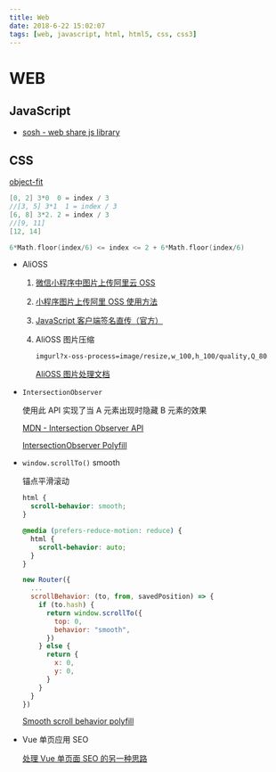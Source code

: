 ```yaml
---
title: Web
date: 2018-6-22 15:02:07
tags: [web, javascript, html, html5, css, css3]
---
```


# WEB

## JavaScript

- [sosh - web share js library](https://github.com/calledT/sosh) 

## CSS

[object-fit](https://developer.mozilla.org/zh-CN/docs/Web/CSS/object-fit)





```c
[0, 2] 3*0  0 = index / 3
//[3, 5] 3*1  1 = index / 3
[6, 8] 3*2. 2 = index / 3
//[9, 11]
[12, 14]

6*Math.floor(index/6) <= index <= 2 + 6*Math.floor(index/6)
```

- AliOSS

  1. [微信小程序中图片上传阿里云 OSS](https://segmentfault.com/a/1190000015152636)

  2. [小程序图片上传阿里 OSS 使用方法](https://www.jianshu.com/p/4372ad69c861)

  3. [JavaScript 客户端签名直传（官方）](https://help.aliyun.com/document_detail/31925.html?spm=5176.doc31923.6.628.JYYHox)

  4. AliOSS 图片压缩

     ```
     imgurl?x-oss-process=image/resize,w_100,h_100/quality,Q_80
     ```

     [AliOSS 图片处理文档](https://www.alibabacloud.com/help/zh/doc-detail/44686.htm?spm=a2c63.p38356.a1.2.15974733N7lPnA)

- `IntersectionObserver`

  使用此 API 实现了当 A 元素出现时隐藏 B 元素的效果

  [MDN - Intersection Observer API](https://developer.mozilla.org/zh-CN/docs/Web/API/Intersection_Observer_API)

  [IntersectionObserver Polyfill](https://github.com/w3c/IntersectionObserver/tree/master/polyfill)
  
- `window.scrollTo()` smooth

  锚点平滑滚动

  ```css
  html {
    scroll-behavior: smooth;
  }
  
  @media (prefers-reduce-motion: reduce) {
    html {
      scroll-behavior: auto;
    }
  }
  ```

  ```javascript
  new Router({
    ...
    scrollBehavior: (to, from, savedPosition) => {
      if (to.hash) {
        return window.scrollTo({
          top: 0,
          behavior: "smooth",
        })
      } else {
        return {
          x: 0,
          y: 0,
        }
      }
    }
  })
  ```

  [Smooth scroll behavior polyfill](https://github.com/iamdustan/smoothscroll)

- Vue 单页应用 SEO

  [处理 Vue 单页面 SEO 的另一种思路](https://segmentfault.com/a/1190000011072893)


